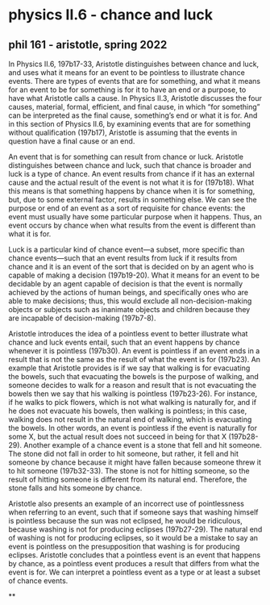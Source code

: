 
# physics II.6 - chance and luck
## phil 161 - aristotle, spring 2022

In Physics II.6, 197b17-33, Aristotle distinguishes between chance and luck, and uses what it means for an event to be pointless to illustrate chance events. There are types of events that are for something, and what it means for an event to be for something is for it to have an end or a purpose, to have what Aristotle calls a cause. In Physics II.3, Aristotle discusses the four causes, material, formal, efficient, and final cause, in which “for something” can be interpreted as the final cause, something’s end or what it is for. And in this section of Physics II.6, by examining events that are for something without qualification (197b17), Aristotle is assuming that the events in question have a final cause or an end.

An event that is for something can result from chance or luck. Aristotle distinguishes between chance and luck, such that chance is broader and luck is a type of chance. An event results from chance if it has an external cause and the actual result of the event is not what it is for (197b18). What this means is that something happens by chance when it is for something, but, due to some external factor, results in something else. We can see the purpose or end of an event as a sort of requisite for chance events: the event must usually have some particular purpose when it happens. Thus, an event occurs by chance when what results from the event is different than what it is for. 

Luck is a particular kind of chance event—a subset, more specific than chance events—such that an event results from luck if it results from chance and it is an event of the sort that is decided on by an agent who is capable of making a decision (197b19-20). What it means for an event to be decidable by an agent capable of decision is that the event is normally achieved by the actions of human beings, and specifically ones who are able to make decisions; thus, this would exclude all non-decision-making objects or subjects such as inanimate objects and children because they are incapable of decision-making (197b7-8). 

Aristotle introduces the idea of a pointless event to better illustrate what chance and luck events entail, such that an event happens by chance whenever it is pointless (197b30). An event is pointless if an event ends in a result that is not the same as the result of what the event is for (197b23). An example that Aristotle provides is if we say that walking is for evacuating the bowels, such that evacuating the bowels is the purpose of walking, and someone decides to walk for a reason and result that is not evacuating the bowels then we say that his walking is pointless (197b23-26). For instance, if he walks to pick flowers, which is not what walking is naturally for, and if he does not evacuate his bowels, then walking is pointless; in this case, walking does not result in the natural end of walking, which is evacuating the bowels. In other words, an event is pointless if the event is naturally for some X, but the actual result does not succeed in being for that X (197b28-29). Another example of a chance event is a stone that fell and hit someone. The stone did not fall in order to hit someone, but rather, it fell and hit someone by chance because it might have fallen because someone threw it to hit someone (197b32-33). The stone is not for hitting someone, so the result of hitting someone is different from its natural end. Therefore, the stone falls and hits someone by chance. 

Aristotle also presents an example of an incorrect use of pointlessness when referring to an event, such that if someone says that washing himself is pointless because the sun was not eclipsed, he would be ridiculous, because washing is not for producing eclipses (197b27-29). The natural end of washing is not for producing eclipses, so it would be a mistake to say an event is pointless on the presupposition that washing is for producing eclipses. Aristotle concludes that a pointless event is an event that happens by chance, as a pointless event produces a result that differs from what the event is for. We can interpret a pointless event as a type or at least a subset of chance events.

**